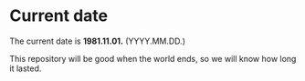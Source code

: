 # Current date

The current date is **1981.11.01.** (YYYY.MM.DD.)

This repository will be good when the world ends, so we will know how long it lasted.